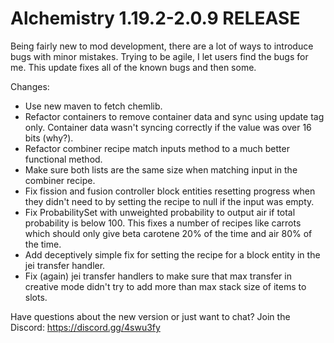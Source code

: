 # Alchemistry 1.19.2-2.0.9 RELEASE

Being fairly new to mod development, there are a lot of ways to introduce bugs with minor mistakes. Trying to be agile, I let users find the bugs for me. This update fixes all of the known bugs and then some.

Changes:
- Use new maven to fetch chemlib.
- Refactor containers to remove container data and sync using update tag only. Container data wasn't syncing correctly if the value was over 16 bits (why?).
-  Refactor combiner recipe match inputs method to a much better functional method.
-  Make sure both lists are the same size when matching input in the combiner recipe.
- Fix fission and fusion controller block entities resetting progress when they didn't need to by setting the recipe to null if the input was empty.
-  Fix ProbabilitySet with unweighted probability to output air if total probability is below 100. This fixes a number of recipes like carrots which should only give beta carotene 20% of the time and air 80% of the time.
-  Add deceptively simple fix for setting the recipe for a block entity in the jei transfer handler.
- Fix (again) jei transfer handlers to make sure that max transfer in creative mode didn't try to add more than max stack size of items to slots.

Have questions about the new version or just want to chat? Join the Discord: https://discord.gg/4swu3fy
